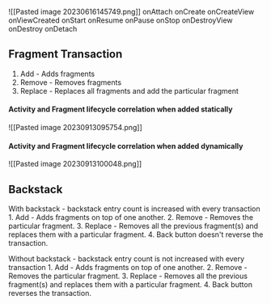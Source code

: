 
![[Pasted image 20230616145749.png]]
onAttach
onCreate
onCreateView
onViewCreated
onStart
onResume
onPause
onStop
onDestroyView
onDestroy
onDetach


## Fragment Transaction
1. Add - Adds fragments
2. Remove - Removes fragments
3. Replace - Replaces all fragments and add the particular fragment

#### Activity and Fragment lifecycle correlation when added statically
![[Pasted image 20230913095754.png]]

#### Activity and Fragment lifecycle correlation when added dynamically

![[Pasted image 20230913100048.png]]

## Backstack

With backstack - backstack entry count is increased with every transaction
	1. Add - Adds fragments on top of one another.
	2. Remove - Removes the particular fragment.
	3. Replace - Removes all the previous fragment(s) and replaces them with a particular fragment.
	4. Back button doesn't reverse the transaction.

Without backstack - backstack entry count is not increased with every transaction
	1. Add - Adds fragments on top of one another.
	2. Remove - Removes the particular fragment.
	3. Replace - Removes all the previous fragment(s) and replaces them with a particular fragment.
	4. Back button reverses the transaction.

